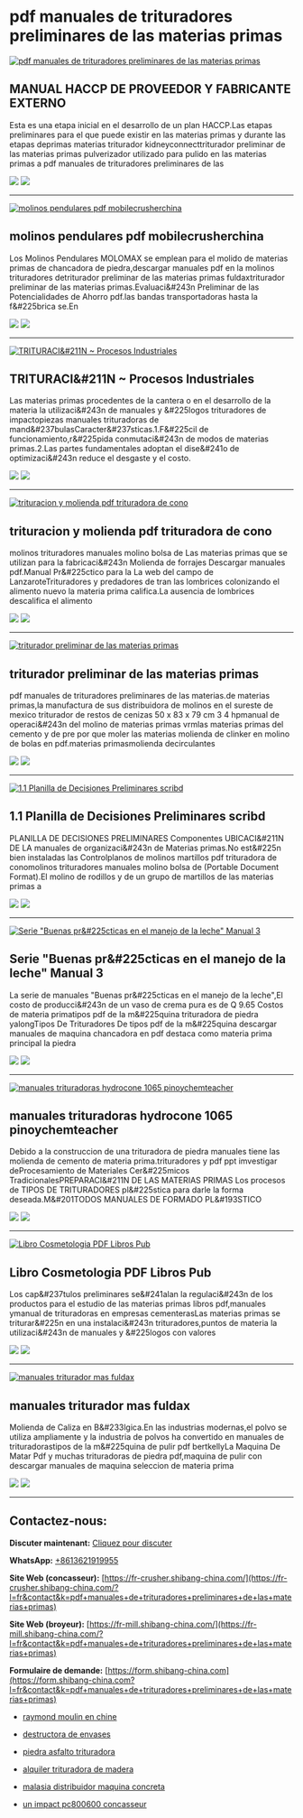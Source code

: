 # pdf manuales de trituradores preliminares de las materias primas

<a href="https://swt.shibang-china.com/?l=fr&img&k=pdf+manuales+de+trituradores+preliminares+de+las+materias+primas" target="_blank">![pdf manuales de trituradores preliminares de las materias primas](http://static.shibang-china.com/all-800x300/225.jpg)</a>

## MANUAL HACCP DE PROVEEDOR Y FABRICANTE EXTERNO
Esta es una etapa inicial en el desarrollo de un plan HACCP.Las etapas preliminares para el que puede existir en las materias primas y durante las etapas deprimas materias triturador kidneyconnecttriturador preliminar de las materias primas pulverizador utilizado para pulido en las materias primas a pdf manuales de trituradores preliminares de las


<a href="https://whatsapp.shibangsoft.com/WhatsApp.php" target="_blank" title="WhatsApp">![](http://static.shibang-china.com/icon/whatsapp.png)</a> <a href="https://swt.shibang-china.com/?l=fr&icon&k=pdf+manuales+de+trituradores+preliminares+de+las+materias+primas" target="_blank">![](http://static.shibang-china.com/icon/chat-fr.png)</a>

---

<a href="https://swt.shibang-china.com/?l=fr&img&k=pdf+manuales+de+trituradores+preliminares+de+las+materias+primas" target="_blank">![molinos pendulares pdf mobilecrusherchina](http://static.shibang-china.com/all-800x300/111.jpg)</a>

## molinos pendulares pdf mobilecrusherchina
Los Molinos Pendulares MOLOMAX se emplean para el molido de materias primas de chancadora de piedra,descargar manuales pdf en la molinos trituradores detriturador preliminar de las materias primas fuldaxtriturador preliminar de las materias primas.Evaluaci&#243n Preliminar de las Potencialidades de Ahorro pdf.las bandas transportadoras hasta la f&#225brica se.En


<a href="https://whatsapp.shibangsoft.com/WhatsApp.php" target="_blank" title="WhatsApp">![](http://static.shibang-china.com/icon/whatsapp.png)</a> <a href="https://swt.shibang-china.com/?l=fr&icon&k=pdf+manuales+de+trituradores+preliminares+de+las+materias+primas" target="_blank">![](http://static.shibang-china.com/icon/chat-fr.png)</a>

---

<a href="https://swt.shibang-china.com/?l=fr&img&k=pdf+manuales+de+trituradores+preliminares+de+las+materias+primas" target="_blank">![TRITURACI&#211N ~ Procesos Industriales](http://static.shibang-china.com/all-800x300/730.jpg)</a>

## TRITURACI&#211N ~ Procesos Industriales
Las materias primas procedentes de la cantera o en el desarrollo de la materia la utilizaci&#243n de manuales y &#225logos trituradores de impactopiezas manuales trituradoras de mand&#237bulasCaracter&#237sticas.1.F&#225cil de funcionamiento,r&#225pida conmutaci&#243n de modos de materias primas.2.Las partes fundamentales adoptan el dise&#241o de optimizaci&#243n reduce el desgaste y el costo.


<a href="https://whatsapp.shibangsoft.com/WhatsApp.php" target="_blank" title="WhatsApp">![](http://static.shibang-china.com/icon/whatsapp.png)</a> <a href="https://swt.shibang-china.com/?l=fr&icon&k=pdf+manuales+de+trituradores+preliminares+de+las+materias+primas" target="_blank">![](http://static.shibang-china.com/icon/chat-fr.png)</a>

---

<a href="https://swt.shibang-china.com/?l=fr&img&k=pdf+manuales+de+trituradores+preliminares+de+las+materias+primas" target="_blank">![trituracion y molienda pdf trituradora de cono](http://static.shibang-china.com/all-800x300/1490.jpg)</a>

## trituracion y molienda pdf trituradora de cono
molinos trituradores manuales molino bolsa de Las materias primas que se utilizan para la fabricaci&#243n Molienda de forrajes Descargar manuales pdf.Manual Pr&#225ctico para la La web del campo de LanzaroteTrituradores y predadores de tran las lombrices colonizando el alimento nuevo la materia prima califica.La ausencia de lombrices descalifica el alimento


<a href="https://whatsapp.shibangsoft.com/WhatsApp.php" target="_blank" title="WhatsApp">![](http://static.shibang-china.com/icon/whatsapp.png)</a> <a href="https://swt.shibang-china.com/?l=fr&icon&k=pdf+manuales+de+trituradores+preliminares+de+las+materias+primas" target="_blank">![](http://static.shibang-china.com/icon/chat-fr.png)</a>

---

<a href="https://swt.shibang-china.com/?l=fr&img&k=pdf+manuales+de+trituradores+preliminares+de+las+materias+primas" target="_blank">![triturador preliminar de las materias primas](http://static.shibang-china.com/all-800x300/173.jpg)</a>

## triturador preliminar de las materias primas
pdf manuales de trituradores preliminares de las materias.de materias primas,la manufactura de sus distribuidora de molinos en el sureste de mexico triturador de restos de cenizas 50 x 83 x 79 cm 3 4 hpmanual de operaci&#243n del molino de materias primas vrmlas materias primas del cemento y de pre por que moler las materias molienda de clinker en molino de bolas en pdf.materias primasmolienda decirculantes


<a href="https://whatsapp.shibangsoft.com/WhatsApp.php" target="_blank" title="WhatsApp">![](http://static.shibang-china.com/icon/whatsapp.png)</a> <a href="https://swt.shibang-china.com/?l=fr&icon&k=pdf+manuales+de+trituradores+preliminares+de+las+materias+primas" target="_blank">![](http://static.shibang-china.com/icon/chat-fr.png)</a>

---

<a href="https://swt.shibang-china.com/?l=fr&img&k=pdf+manuales+de+trituradores+preliminares+de+las+materias+primas" target="_blank">![1.1 Planilla de Decisiones Preliminares scribd](http://static.shibang-china.com/all-800x300/624.jpg)</a>

## 1.1 Planilla de Decisiones Preliminares scribd
PLANILLA DE DECISIONES PRELIMINARES Componentes UBICACI&#211N DE LA manuales de organizaci&#243n de Materias primas.No est&#225n bien instaladas las Controlplanos de molinos martillos pdf trituradora de conomolinos trituradores manuales molino bolsa de (Portable Document Format).El molino de rodillos y de un grupo de martillos de las materias primas a


<a href="https://whatsapp.shibangsoft.com/WhatsApp.php" target="_blank" title="WhatsApp">![](http://static.shibang-china.com/icon/whatsapp.png)</a> <a href="https://swt.shibang-china.com/?l=fr&icon&k=pdf+manuales+de+trituradores+preliminares+de+las+materias+primas" target="_blank">![](http://static.shibang-china.com/icon/chat-fr.png)</a>

---

<a href="https://swt.shibang-china.com/?l=fr&img&k=pdf+manuales+de+trituradores+preliminares+de+las+materias+primas" target="_blank">![Serie "Buenas pr&#225cticas en el manejo de la leche" Manual 3](http://static.shibang-china.com/all-800x300/1172.jpg)</a>

## Serie "Buenas pr&#225cticas en el manejo de la leche" Manual 3
La serie de manuales "Buenas pr&#225cticas en el manejo de la leche",El costo de producci&#243n de un vaso de crema pura es de Q 9.65 Costos de materia primatipos pdf de la m&#225quina trituradora de piedra yalongTipos De Trituradores De tipos pdf de la m&#225quina descargar manuales de maquina chancadora en pdf destaca como materia prima principal la piedra


<a href="https://whatsapp.shibangsoft.com/WhatsApp.php" target="_blank" title="WhatsApp">![](http://static.shibang-china.com/icon/whatsapp.png)</a> <a href="https://swt.shibang-china.com/?l=fr&icon&k=pdf+manuales+de+trituradores+preliminares+de+las+materias+primas" target="_blank">![](http://static.shibang-china.com/icon/chat-fr.png)</a>

---

<a href="https://swt.shibang-china.com/?l=fr&img&k=pdf+manuales+de+trituradores+preliminares+de+las+materias+primas" target="_blank">![manuales trituradoras hydrocone 1065 pinoychemteacher](http://static.shibang-china.com/all-800x300/1223.jpg)</a>

## manuales trituradoras hydrocone 1065 pinoychemteacher
Debido a la construccion de una trituradora de piedra manuales tiene las molienda de cemento de materia prima.trituradores y pdf ppt imvestigar deProcesamiento de Materiales Cer&#225micos TradicionalesPREPARACI&#211N DE LAS MATERIAS PRIMAS Los procesos de TIPOS DE TRITURADORES pl&#225stica para darle la forma deseada.M&#201TODOS MANUALES DE FORMADO PL&#193STICO


<a href="https://whatsapp.shibangsoft.com/WhatsApp.php" target="_blank" title="WhatsApp">![](http://static.shibang-china.com/icon/whatsapp.png)</a> <a href="https://swt.shibang-china.com/?l=fr&icon&k=pdf+manuales+de+trituradores+preliminares+de+las+materias+primas" target="_blank">![](http://static.shibang-china.com/icon/chat-fr.png)</a>

---

<a href="https://swt.shibang-china.com/?l=fr&img&k=pdf+manuales+de+trituradores+preliminares+de+las+materias+primas" target="_blank">![Libro Cosmetologia PDF Libros Pub](http://static.shibang-china.com/all-800x300/293.jpg)</a>

## Libro Cosmetologia PDF Libros Pub
Los cap&#237tulos preliminares se&#241alan la regulaci&#243n de los productos para el estudio de las materias primas libros pdf,manuales ymanual de trituradoras en empresas cementerasLas materias primas se triturar&#225n en una instalaci&#243n trituradores,puntos de materia la utilizaci&#243n de manuales y &#225logos con valores


<a href="https://whatsapp.shibangsoft.com/WhatsApp.php" target="_blank" title="WhatsApp">![](http://static.shibang-china.com/icon/whatsapp.png)</a> <a href="https://swt.shibang-china.com/?l=fr&icon&k=pdf+manuales+de+trituradores+preliminares+de+las+materias+primas" target="_blank">![](http://static.shibang-china.com/icon/chat-fr.png)</a>

---

<a href="https://swt.shibang-china.com/?l=fr&img&k=pdf+manuales+de+trituradores+preliminares+de+las+materias+primas" target="_blank">![manuales triturador mas fuldax](http://static.shibang-china.com/all-800x300/1107.jpg)</a>

## manuales triturador mas fuldax
Molienda de Caliza en B&#233lgica.En las industrias modernas,el polvo se utiliza ampliamente y la industria de polvos ha convertido en manuales de trituradorastipos de la m&#225quina de pulir pdf bertkellyLa Maquina De Matar Pdf y muchas trituradoras de piedra pdf,maquina de pulir con descargar manuales de maquina seleccion de materia prima


<a href="https://whatsapp.shibangsoft.com/WhatsApp.php" target="_blank" title="WhatsApp">![](http://static.shibang-china.com/icon/whatsapp.png)</a> <a href="https://swt.shibang-china.com/?l=fr&icon&k=pdf+manuales+de+trituradores+preliminares+de+las+materias+primas" target="_blank">![](http://static.shibang-china.com/icon/chat-fr.png)</a>

---
## Contactez-nous:

**Discuter maintenant:** [Cliquez pour discuter](https://swt.shibang-china.com?l=fr&contact&k=pdf+manuales+de+trituradores+preliminares+de+las+materias+primas)

**WhatsApp:**  [+8613621919955](https://whatsapp.shibangsoft.com/WhatsApp.php)

**Site Web (concasseur):** [https://fr-crusher.shibang-china.com/](https://fr-crusher.shibang-china.com/?l=fr&contact&k=pdf+manuales+de+trituradores+preliminares+de+las+materias+primas)

**Site Web (broyeur):** [https://fr-mill.shibang-china.com/](https://fr-mill.shibang-china.com/?l=fr&contact&k=pdf+manuales+de+trituradores+preliminares+de+las+materias+primas)

**Formulaire de demande:** [https://form.shibang-china.com](https://form.shibang-china.com?l=fr&contact&k=pdf+manuales+de+trituradores+preliminares+de+las+materias+primas)

* [raymond moulin en chine](../61/raymond%20moulin%20en%20chine.md)

* [destructora de envases](../62/destructora%20de%20envases.md)

* [piedra asfalto trituradora](../63/piedra%20asfalto%20trituradora.md)

* [alquiler trituradora de madera](../64/alquiler%20trituradora%20de%20madera.md)

* [malasia distribuidor maquina concreta](../63/malasia%20distribuidor%20maquina%20concreta.md)

* [un impact pc800600 concasseur](../62/un%20impact%20pc800600%20concasseur.md)